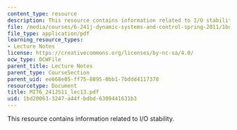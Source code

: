 ```yaml
---
content_type: resource
description: This resource contains information related to I/O stability.
file: /media/courses/6-241j-dynamic-systems-and-control-spring-2011/1bd200633247a44fbdbd6309441631b3_MIT6_241JS11_lec13.pdf
file_type: application/pdf
learning_resource_types:
- Lecture Notes
license: https://creativecommons.org/licenses/by-nc-sa/4.0/
ocw_type: OCWFile
parent_title: Lecture Notes
parent_type: CourseSection
parent_uid: ee668e05-ff75-8895-0bb1-7bddd4117378
resourcetype: Document
title: MIT6_241JS11_lec13.pdf
uid: 1bd20063-3247-a44f-bdbd-6309441631b3
---
```

This resource contains information related to I/O stability.